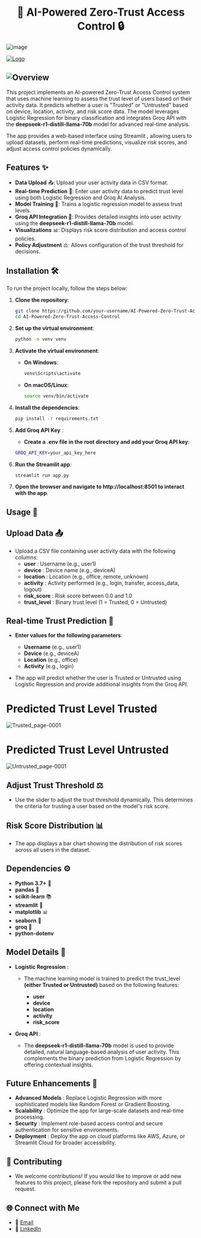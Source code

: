 <h1 align="center"> 🚀 AI-Powered Zero-Trust Access Control 🔒 </h1>

![image](https://github.com/user-attachments/assets/40f9e8c7-122d-488f-bfe5-36fc21ff50fd)

[![Logo](https://img.shields.io/badge/AI%20Powered%20Zero%2DTrust%20Access%20Control-blue?style=flat-square)](https://ai-powered-zero-trust-access-control-jkduzc6ennjgf98hdyr44y.streamlit.app/)

## ![Overview](https://img.shields.io/badge/Overview-📖-blue?style=for-the-badge)

This project implements an AI-powered Zero-Trust Access Control system that uses machine learning to assess the trust level of users based on their activity data. It predicts whether a user is "Trusted" or "Untrusted" based on device, location, activity, and risk score data. The model leverages Logistic Regression for binary classification and integrates Groq API with the **deepseek-r1-distill-llama-70b** model for advanced real-time analysis.

The app provides a web-based interface using Streamlit , allowing users to upload datasets, perform real-time predictions, visualize risk scores, and adjust access control policies dynamically.

## Features ✨
- **Data Upload** 📤: Upload your user activity data in CSV format.
- **Real-time Prediction** 🔮: Enter user activity data to predict trust level using both Logistic Regression and Groq AI Analysis.
- **Model Training** 🧠: Trains a logistic regression model to assess trust levels.
- **Groq API Integration** 🌟: Provides detailed insights into user activity using the **deepseek-r1-distill-llama-70b** model.
- **Visualizations** 📊: Displays risk score distribution and access control policies.
- **Policy Adjustment** ⚖️: Allows configuration of the trust threshold for decisions.

## Installation 🛠️

To run the project locally, follow the steps below:

1. **Clone the repository**:

   ```bash
   git clone https://github.com/your-username/AI-Powered-Zero-Trust-Access-Control.git
   cd AI-Powered-Zero-Trust-Access-Control

2. **Set up the virtual environment**:

   ```bash
   python -m venv venv

3. **Activate the virtual environment**:
   - **On Windows**:
     ```bash
     venv\Scripts\activate
   - **On macOS/Linux**:
     ```bash
     source venv/bin/activate

4. **Install the dependencies**:

   ```bash
   pip install -r requirements.txt

5. **Add Groq API Key** :
   - **Create a .env file in the root directory and add your Groq API key**:

   ```bash
   GROQ_API_KEY=your_api_key_here
   
6. **Run the Streamlit app**:

   ```bash
   streamlit run app.py

6. **Open the browser and navigate to http://localhost:8501 to interact with the app**.

## Usage 🚀

## Upload Data 📤
- Upload a CSV file containing user activity data with the following columns:
  - **user** : Username (e.g., user1)
  - **device** : Device name (e.g., deviceA)
  - **location** : Location (e.g., office, remote, unknown)
  - **activity** : Activity performed (e.g., login, transfer, access_data, logout)
  - **risk_score** : Risk score between 0.0 and 1.0
  - **trust_level** : Binary trust level (1 = Trusted, 0 = Untrusted)

## Real-time Trust Prediction 🔮
- **Enter values for the following parameters**:
  - **Username** (e.g., user1)
  - **Device** (e.g., deviceA)
  - **Location** (e.g., office)
  - **Activity** (e.g., login)
    
- The app will predict whether the user is Trusted or Untrusted using Logistic Regression and provide additional insights from the Groq API.

# Predicted Trust Level Trusted

![Trusted_page-0001](https://github.com/user-attachments/assets/545f575e-3bae-4e24-b316-352be72f5b32)

# Predicted Trust Level Untrusted

![Untrusted_page-0001](https://github.com/user-attachments/assets/2413d847-a16d-4e93-8bd7-f30c677d1ebd)

## Adjust Trust Threshold ⚖️
- Use the slider to adjust the trust threshold dynamically. This determines the criteria for trusting a user based on the model's risk score.

## Risk Score Distribution 📊
- The app displays a bar chart showing the distribution of risk scores across all users in the dataset.

## Dependencies ⚙️

- **Python 3.7+** 🐍
- **pandas** 🐼
- **scikit-learn** 📚
- **streamlit** 🎥
- **matplotlib** 📊
- **seaborn** 🦢
- **groq** 🌟 
- **python-dotenv**
   
## Model Details 🧠
- **Logistic Regression** :
  - The machine learning model is trained to predict the trust_level **(either Trusted or Untrusted)** based on the following features:

    - **user**
    - **device**
    - **location**
    - **activity**
    - **risk_score**

- **Groq API** :
  - The **deepseek-r1-distill-llama-70b** model is used to provide detailed, natural language-based analysis of user activity. This complements the binary prediction from Logistic Regression by offering contextual insights.

## Future Enhancements 🚀

- **Advanced Models** : Replace Logistic Regression with more sophisticated models like Random Forest or Gradient Boosting.
- **Scalability** : Optimize the app for large-scale datasets and real-time processing.
- **Security** : Implement role-based access control and secure authentication for sensitive environments.
- **Deployment** : Deploy the app on cloud platforms like AWS, Azure, or Streamlit Cloud for broader accessibility.

## 🤝 Contributing 
- We welcome contributions! If you would like to improve or add new features to this project, please fork the repository and submit a pull request.

## 🌐 Connect with Me 

- 📧 [Email](mailto:gauravghandat12@gmail.com)
- 💼 [LinkedIn](www.linkedin.com/in/gaurav-ghandat-68a5a22b4)




















